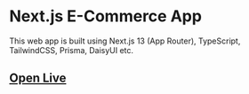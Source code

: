 # Next.js E-Commerce App

This web app is built using Next.js 13 (App Router), TypeScript, TailwindCSS, Prisma, DaisyUI etc.

## [Open Live](https://nextjs-ecommerce-flomazone.vercel.app/)
